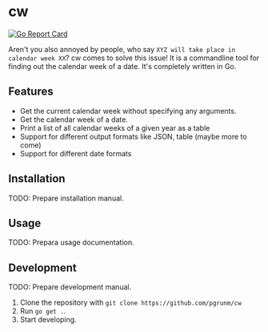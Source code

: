 # cw

[![Go Report Card](https://goreportcard.com/badge/github.com/pgrunm/cw)](https://goreportcard.com/report/github.com/pgrunm/cw)

Aren't you also annoyed by people, who say `XYZ will take place in calendar week XX`? cw comes to solve this issue! It is a commandline tool for finding out the calendar week of a date. It's completely written in Go.

<!-- Howto write a good readme, see
https://github.com/create-go-app/cli#readme
https://github.com/ergochat/ergo/blob/master/README.md
Nice and clean: https://github.com/urfave/cli
https://github.com/patrickhener/goshs
https://github.com/mr-karan/doggo
-->

## Features

- Get the current calendar week without specifying any arguments.
- Get the calendar week of a date.
- Print a list of all calendar weeks of a given year as a table
- Support for different output formats like JSON, table (maybe more to come)
- Support for different date formats

## Installation

TODO: Prepare installation manual.

## Usage

TODO: Prepara usage documentation.

## Development

TODO: Prepare development manual.

1. Clone the repository with `git clone https://github.com/pgrunm/cw`
2. Run `go get .`.
3. Start developing.
<!-- 
- [Golangci-lint golden config](https://gist.github.com/maratori/47a4d00457a92aa426dbd48a18776322)
- [Project layout](https://github.com/golang-standards/project-layout)
- [OpenSSF Score Card](https://github.com/marketplace/actions/ossf-scorecard-action)
-->
